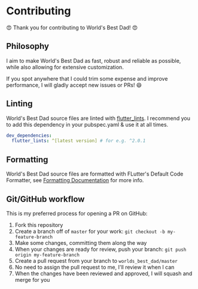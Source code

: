 # Contributing

😍 Thank you for contributing to World's Best Dad! 😍

## Philosophy

I aim to make World's Best Dad as fast, robust and reliable as possible, while also allowing for extensive customization.

If you spot anywhere that I could trim some expense and improve performance, I will gladly accept new issues or PRs! 😄

## Linting

World's Best Dad source files are linted with [flutter_lints](https://pub.dev/packages/flutter_lints). I recommend you to add this dependency in your pubspec.yaml & use it at all times.

```yaml
dev_dependencies:
  flutter_lints: ^[latest version] # for e.g. ^2.0.1
```

## Formatting

World's Best Dad source files are formatted with FLutter's Default Code Formatter, see [Formatting Documentation](https://docs.flutter.dev/development/tools/formatting) for more info.

## Git/GitHub workflow

This is my preferred process for opening a PR on GitHub:

1. Fork this repository
2. Create a branch off of `master` for your work: `git checkout -b my-feature-branch`
3. Make some changes, committing them along the way
4. When your changes are ready for review, push your branch: `git push origin my-feature-branch`
5. Create a pull request from your branch to `worlds_best_dad/master`
6. No need to assign the pull request to me, I'll review it when I can
7. When the changes have been reviewed and approved, I will squash and merge for you
